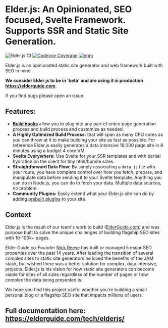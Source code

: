 # Elder.js: An Opinionated, SEO focused, Svelte Framework. Supports SSR and Static Site Generation.

![Elder.js CI](https://github.com/Elderjs/elderjs/workflows/Elder.js%20CI/badge.svg)
[![Codecov Coverage](https://img.shields.io/codecov/c/github/elderjs/elderjs/master.svg?style=flat-square)](https://codecov.io/gh/elderjs/elderjs/)
[![npm](https://img.shields.io/npm/v/@elderjs/elderjs.svg)](https://www.npmjs.com/package/@elderjs/elderjs)

Elder.js is an opinionated static site generator and web framework built with SEO in mind.

**We consider Elder.js to be in 'beta' and are using it in production https://elderguide.com.**

If you find bugs please open an issue.

## Features:

* [**Build hooks**](https://elderguide.com/tech/elderjs/#hooks-how-to-customize-elderjs) allow you to plug into any part of entire page generation process and build process and customize as needed.
* **A Highly Optimized Build Process:** that will span as many CPU cores as you can throw at it to make building your site as fast as possible. For reference Elder.js easily generates a data intensive 18,000 page site in 8 minutes using a budget 4 core VM.
* **Svelte Everywhere:** Use Svelte for your SSR templates and with partial hydration on the client for tiny html/bundle sizes.
* **Straightforward Data Flow:** By simply associating a `data.js` file with your route, you have complete control over how you fetch, prepare, and manipulate data before sending it to your Svelte template.  Anything you can do in Node.js, you can do to fetch your data. Multiple data sources, no problem.
* **Community Plugins:** Easily extend what your Elder.js site can do by adding [prebuilt plugins](https://github.com/Elderjs/plugins) to your site.


## Context

Elder.js is the result of our team's work to build ([ElderGuide.com](https://elderguide.com)) and was purpose built to solve the unique challenges of building flagship SEO sites with 10-100k+ pages. 

Elder Guide co-Founder [Nick Reese](https://nicholasreese.com) has built or managed 5 major SEO properties over the past 14 years. After leading the transition of several complex sites to static site generators he loved the benefits of the JAM stack, but wished there was a better solution for complex, data intensive, projects. Elder.js is his vision for how static site generators can become viable for sites of all sizes regardless of the number of pages or how complex the data being presented is.

We hope you find this project useful whether you're building a small personal blog or a flagship SEO site that impacts millions of users. 


## Full documentation here: https://elderguide.com/tech/elderjs/
